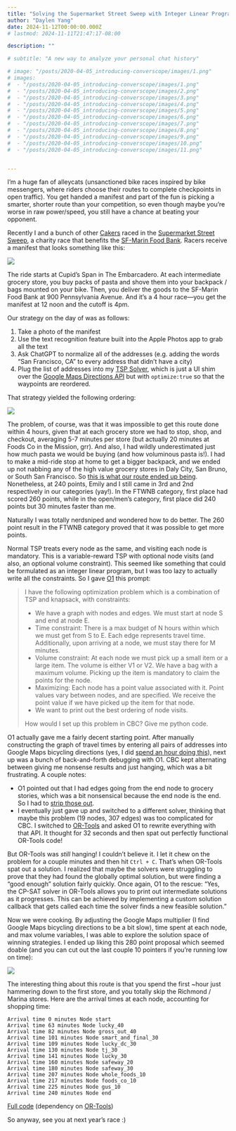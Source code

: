 ```yaml
---
title: "Solving the Supermarket Street Sweep with Integer Linear Programming"
author: "Daylen Yang"
date: 2024-11-12T00:00:00.000Z
# lastmod: 2024-11-11T21:47:17-08:00

description: ""

# subtitle: "A new way to analyze your personal chat history"

# image: "/posts/2020-04-05_introducing-converscope/images/1.png" 
# images:
#  - "/posts/2020-04-05_introducing-converscope/images/1.png"
#  - "/posts/2020-04-05_introducing-converscope/images/2.png"
#  - "/posts/2020-04-05_introducing-converscope/images/3.png"
#  - "/posts/2020-04-05_introducing-converscope/images/4.png"
#  - "/posts/2020-04-05_introducing-converscope/images/5.png"
#  - "/posts/2020-04-05_introducing-converscope/images/6.png"
#  - "/posts/2020-04-05_introducing-converscope/images/7.png"
#  - "/posts/2020-04-05_introducing-converscope/images/8.png"
#  - "/posts/2020-04-05_introducing-converscope/images/9.png"
#  - "/posts/2020-04-05_introducing-converscope/images/10.png"
#  - "/posts/2020-04-05_introducing-converscope/images/11.png"


---
```


I’m a huge fan of alleycats (unsanctioned bike races inspired by bike messengers, where riders choose their routes to complete checkpoints in open traffic). You get handed a manifest and part of the fun is picking a smarter, shorter route than your competition, so even though maybe you’re worse in raw power/speed, you still have a chance at beating your opponent.

Recently I and a bunch of other [Cakers](http://fatcake.cc/) raced in the [Supermarket Street Sweep](https://supermarketstreetsweep.com), a charity race that benefits the [SF-Marin Food Bank](https://www.sfmfoodbank.org). Racers receive a manifest that looks something like this:

![](IMG_6659.jpeg)

The ride starts at Cupid’s Span in The Embarcadero. At each intermediate grocery store, you buy packs of pasta and shove them into your backpack / bags mounted on your bike. Then, you deliver the goods to the SF-Marin Food Bank at 900 Pennsylvania Avenue. And it’s a 4 hour race—you get the manifest at 12 noon and the cutoff is 4pm.

Our strategy on the day of was as follows:
1. Take a photo of the manifest
2. Use the text recognition feature built into the Apple Photos app to grab all the text
3. Ask ChatGPT to normalize all of the addresses (e.g. adding the words “San Francisco, CA” to every address that didn’t have a city)
4. Plug the list of addresses into my [TSP Solver](https://daylen.com/tsp), which is just a UI shim over the [Google Maps Directions API](https://developers.google.com/maps/documentation/directions/get-directions) but with `optimize:true` so that the waypoints are reordered.

That strategy yielded the following ordering:

![](tsp_standard.png)

The problem, of course, was that it was impossible to get this route done within 4 hours, given that at each grocery store we had to stop, shop, and checkout, averaging 5-7 minutes per store (but actually 20 minutes at Foods Co in the Mission, grr). And also, I had wildly underestimated just how much pasta we would be buying (and how voluminous pasta is!). I had to make a mid-ride stop at home to get a bigger backpack, and we ended up not nabbing any of the high value grocery stores in Daly City, San Bruno, or South San Francisco. So [this is what our route ended up being](https://www.strava.com/activities/12864030644). Nonetheless, at 240 points, Emily and I still came in 3rd and 2nd respectively in our categories (yay!). In the FTWNB category, first place had scored 260 points, while in the open/men’s category, first place did 240 points but 30 minutes faster than me.

Naturally I was totally nerdsniped and wondered how to do better. The 260 point result in the FTWNB category proved that it was possible to get more points.

Normal TSP treats every node as the same, and visiting each node is mandatory. This is a variable-reward TSP with optional node visits (and also, an optional volume constraint). This seemed like something that could be formulated as an integer linear program, but I was too lazy to actually write all the constraints. So I gave [O1](https://openai.com/index/introducing-openai-o1-preview/) this prompt:


> I have the following optimization problem which is a combination of TSP and knapsack, with constraints:
>
> - We have a graph with nodes and edges. We must start at node S and end at node E.
> - Time constraint: There is a max budget of N hours within which we must get from S to E. Each edge represents travel time. Additionally, upon arriving at a node, we must stay there for M minutes.
> - Volume constraint: At each node we must pick up a small item or a large item. The volume is either V1 or V2. We have a bag with a maximum volume. Picking up the item is mandatory to claim the points for the node.
> - Maximizing: Each node has a point value associated with it. Point values vary between nodes, and are specified. We receive the point value if we have picked up the item for that node.
> - We want to print out the best ordering of node visits.
>
> How would I set up this problem in CBC? Give me python code.


O1 actually gave me a fairly decent starting point. After manually constructing the graph of travel times by entering all pairs of addresses into Google Maps bicycling directions (yes, I did [spend an hour doing this](https://gist.github.com/daylen/1451fbd422552ebe97ccf7d73ec88b6e#file-supermarket_opt-py-L31-L206)), next up was a bunch of back-and-forth debugging with O1. CBC kept alternating between giving me nonsense results and just hanging, which was a bit frustrating. A couple notes:

* O1 pointed out that I had edges going from the end node to grocery stories, which was a bit nonsensical because the end node is the end. So I had to [strip those out](https://gist.github.com/daylen/1451fbd422552ebe97ccf7d73ec88b6e#file-supermarket_opt-py-L213-L217).
* I eventually just gave up and switched to a different solver, thinking that maybe this problem (19 nodes, 307 edges) was too complicated for CBC. I switched to [OR-Tools](https://developers.google.com/optimization) and asked O1 to rewrite everything with that API. It thought for 32 seconds and then spat out perfectly functional OR-Tools code!

But OR-Tools was *still* hanging! I couldn’t believe it. I let it chew on the problem for a couple minutes and then hit `Ctrl + C`. That’s when OR-Tools spat out a solution. I realized that maybe the solvers were struggling to prove that they had found the globally optimal solution, but were finding a “good enough” solution fairly quickly. Once again, O1 to the rescue: “Yes, the CP-SAT solver in OR-Tools allows you to print out intermediate solutions as it progresses. This can be achieved by implementing a custom solution callback that gets called each time the solver finds a new feasible solution.”

Now we were cooking. By adjusting the Google Maps multiplier (I find Google Maps bicycling directions to be a bit slow), time spent at each node, and max volume variables, I was able to explore the solution space of winning strategies. I ended up liking this 280 point proposal which seemed doable (and you can cut out the last couple 10 pointers if you’re running low on time):

![](tsp_modified.png)

The interesting thing about this route is that you spend the first ~hour just hammering down to the first store, and you totally skip the Richmond / Marina stores. Here are the arrival times at each node, accounting for shopping time:

```
Arrival time 0 minutes Node start 
Arrival time 63 minutes Node lucky_40 
Arrival time 82 minutes Node gross_out_40 
Arrival time 101 minutes Node smart_and_final_30 
Arrival time 109 minutes Node lucky_dc_30 
Arrival time 130 minutes Node tj_30 
Arrival time 141 minutes Node lucky_30 
Arrival time 160 minutes Node safeway_20 
Arrival time 180 minutes Node safeway_30 
Arrival time 207 minutes Node whole_foods_10 
Arrival time 217 minutes Node foods_co_10 
Arrival time 225 minutes Node gus_10 
Arrival time 240 minutes Node end
```

[Full code](https://gist.github.com/daylen/1451fbd422552ebe97ccf7d73ec88b6e) (dependency on [OR-Tools](https://developers.google.com/optimization))

So anyway, see you at next year’s race :)